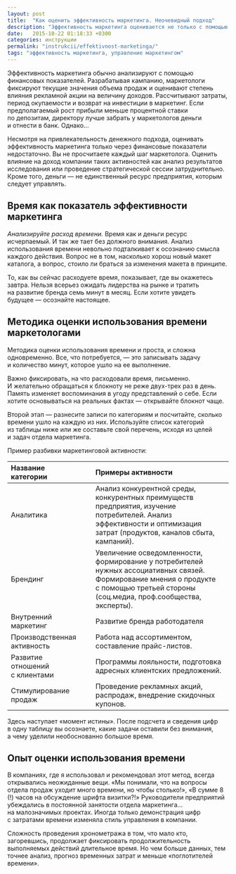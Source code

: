 ```yaml
---
layout: post
title:  "Как оценить эффективность маркетинга. Неочевидный подход"
description: "Эффективность маркетинга оценивается не только с помощью финансовых показателей, но и через анализ использования рабочего времени."
date:   2015-10-22 01:18:33 +0300
categories: инструкции
permalink: "instrukcii/effektivnost-marketinga/"
tags: "эффективность маркетинга, управление маркетингом"
---
```


<p>Эффективность маркетинга обычно анализируют с&nbsp;помощью финансовых показателей. Разрабатывая кампанию, маркетологи фиксируют текущие значения объема продаж и&nbsp;оценивают степень влияния рекламной акции на&nbsp;величину доходов. Рассчитывают затраты, период окупаемости и&nbsp;возврат на&nbsp;инвестиции в&nbsp;маркетинг. Если предполагаемый рост прибыли меньше процентной ставки по&nbsp;депозитам, директору лучше забрать у&nbsp;маркетологов деньги и&nbsp;отнести в&nbsp;банк. Однако...</p> <!--more-->
<p>Несмотря на&nbsp;привлекательность денежного подхода, оценивать эффективность маркетинга только через финансовые показатели недостаточно. Вы&nbsp;не&nbsp;просчитаете каждый шаг маркетолога. Оценить влияние на&nbsp;доход компании таких активностей как анализ результатов исследования или проведение стратегической сессии затруднительно. Кроме того, деньги&nbsp;— не&nbsp;единственный ресурс предприятия, которым следует управлять.</p>
<h2>Время как показатель эффективности маркетинга</h2>
<p><em>Анализируйте расход времени.</em> Время как и&nbsp;деньги ресурс исчерпаемый. И&nbsp;так&nbsp;же тает без должного внимания. Анализ использования времени невольно подталкивает к&nbsp;осознанию смысла каждого действия. Вопрос не&nbsp;в&nbsp;том, насколько хорош новый макет каталога, а&nbsp;вопрос, стоило&nbsp;ли браться за&nbsp;изменения макета в&nbsp;принципе.</p>
<p>То, как вы&nbsp;сейчас расходуете время, показывает, где вы&nbsp;окажетесь завтра. Нельзя всерьез ожидать лидерства на&nbsp;рынке и&nbsp;тратить на&nbsp;развитие бренда семь минут в&nbsp;месяц. Если хотите увидеть будущее&nbsp;— осознайте настоящее.</p>
<h2>Методика оценки использования времени маркетологами</h2>
<p>Методика оценки использования времени и&nbsp;проста, и&nbsp;сложна одновременно. Все, что потребуется,&nbsp;— это записывать задачу и&nbsp;количество минут, которое ушло на&nbsp;ее&nbsp;выполнение.</p>
<p>Важно фиксировать, на&nbsp;что расходовали время, письменно. И&nbsp;желательно обращаться к&nbsp;блокноту не&nbsp;реже двух-трех раз в&nbsp;день. Память изменяет воспоминания в&nbsp;угоду представлений о&nbsp;себе. Если хотите основываться на&nbsp;реальных фактах&nbsp;— открывайте блокнот чаще.</p>
<p>Второй этап&nbsp;— разнесите записи по&nbsp;категориям и&nbsp;посчитайте, сколько времени ушло на&nbsp;каждую из&nbsp;них. Используйте список категорий из&nbsp;таблицы ниже или&nbsp;же составьте свой перечень, исходя из&nbsp;целей и&nbsp;задач отдела маркетинга.</p>
<p>Пример разбивки маркетинговой активности:</p>

| **Название категории** | | **Примеры активности**|
|:--|--|:--| 
| Аналитика | | Анализ конкурентной среды, конкурентных преимуществ предприятия, изучение потребителей. Анализ эффективности и&nbsp;оптимизация затрат (продуктов, каналов сбыта, кампаний).|
|Брендинг | | Увеличение осведомленности, формирование у&nbsp;потребителей нужных ассоциативных связей. Формирование мнения о&nbsp;продукте с&nbsp;помощью третьей стороны (соц.медиа, проф.сообщества, эксперты). |
|Внутренний маркетинг | |  Развитие бренда работодателя|
| Производственная активность|| Работа над ассортиментом, составление прайс-листов. |
|Развитие отношений с&nbsp;клиентами | | Программы лояльности, подготовка адресных клиентских предложений. |
|Стимулирование продаж | | Проведение рекламных акций, распродаж, внедрение скидочных купонов.  |

		
<p>Здесь наступает «момент истины». После подсчета и&nbsp;сведения цифр в&nbsp;одну таблицу вы&nbsp;осознаете, какие задачи оставили без внимания, а&nbsp;чему уделили необоснованно большое время.</p>
<h2>Опыт оценки использования времени</h2>
<p>В&nbsp;компаниях, где я&nbsp;использовал и&nbsp;рекомендовал этот метод, всегда открывались неожиданные вещи. «Мы&nbsp;понимали, что на&nbsp;вопросы отдела продаж уходит много времени, но&nbsp;чтобы столько!», «В&nbsp;сумме&nbsp;8 (!) часов на&nbsp;обсуждение шрифта визитки?!» Руководители предприятий убеждались в&nbsp;постоянной занятости отдела маркетинга... на&nbsp;малозначимых проектах. Иногда только демонстрация цифр с&nbsp;затратами времени изменяла стиль управления в&nbsp;компании.</p>
<p>Сложность проведения хронометража в&nbsp;том, что мало кто, загоревшись, продолжает фиксировать продолжительность выполняемых действий длительное время. Но&nbsp;чем больше данных, тем точнее анализ, прогноз временных затрат и&nbsp;меньше «поглотителей времени».</p>

